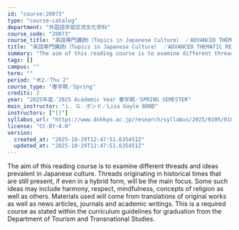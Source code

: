 ```yaml
---
id: "course:20073"
type: "course-catalog"
department: "外国語学部交流文化学科"
course_code: "20073"
course_title: "英語専門講読Ⅰ（Topics in Japanese Culture） ／ADVANCED THEMATIC READING I"
title: "英語専門講読Ⅰ（Topics in Japanese Culture） ／ADVANCED THEMATIC READING I"
summary: "The aim of this reading course is to examine different threads and ideas prevalent in Japanese culture. Threads originat…"
tags: []
campus: ""
term: ""
period: "木2／Thu 2"
course_type: "春学期／Spring"
credits: 2
year: "2025年度／2025 Academic Year 春学期／SPRING SEMESTER"
main_instructor: "Ｌ．Ｇ．ボンド／Lisa Gayle BOND"
instructors: ["[]"]
syllabus_url: "https://www.dokkyo.ac.jp/research/syllabus/2025/0105/0105_20073_ja_JP.html"
license: "CC-BY-4.0"
version:
  created_at: "2025-10-29T12:47:51.635451Z"
  updated_at: "2025-10-29T12:47:51.635451Z"
---
```

The aim of this reading course is to examine different threads and ideas prevalent in Japanese culture. Threads originating in historical times that are still present, if even in a hybrid form, will be the main focus. Some such ideas may include harmony, respect, mindfulness, concepts of religion as well as others. Materials used will come from translations of original works as well as news articles, journals and academic writings. This is a required course as stated within the curriculum guidelines for graduation from the Department of Tourism and Transnational Studies.

